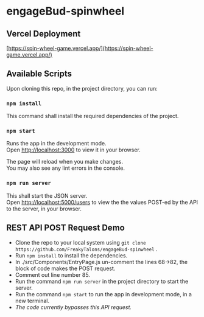 # engageBud-spinwheel

## Vercel Deployment
[https://spin-wheel-game.vercel.app/](https://spin-wheel-game.vercel.app/)

## Available Scripts

Upon cloning this repo, in the project directory, you can run:

### `npm install`

This command shall install the required dependencies of the project.

### `npm start`

Runs the app in the development mode.\
Open [http://localhost:3000](http://localhost:3000) to view it in your browser.

The page will reload when you make changes.\
You may also see any lint errors in the console.

### `npm run server`

This shall start the JSON server.\
Open [http://localhost:5000/users](http://localhost:3000/users) to view the the values POST-ed by the API to the server, in your browser.

## REST API POST Request Demo

* Clone the repo to your local system using `git clone https://github.com/FreakyTalons/engageBud-spinwheel` .
* Run `npm install` to install the dependencies.
* In ./src/Components/EntryPage.js un-comment the lines 68->82, the block of code makes the POST request.
* Comment out line number 85.
* Run the command `npm run server` in the project directory to start the server.
* Run the command `npm start` to run the app in development mode, in a new terminal.
* _The code currently bypasses this API request._


